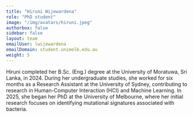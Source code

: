 ```yaml
---
title: "Hiruni Wijewardena"
role: "PhD student"
image: "/img/avatars/hiruni.jpeg"
authorbox: false
sidebar: false
layout: team
emailUser: lwijewardena
emailDomain: student.unimelb.edu.au
weight: 5
---
```


Hiruni completed her B.Sc. (Eng.) degree at the University of Moratuwa, Sri Lanka, in 2024. During her undergraduate studies, she worked for six months as a Research Assistant at the University of Sydney, contributing to research in Human-Computer Interaction (HCI) and Machine Learning. In 2025, she began her PhD at the University of Melbourne, where her initial research focuses on identifying mutational signatures associated with bacteria.